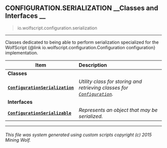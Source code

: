 ## CONFIGURATION.SERIALIZATION __Classes and Interfaces __

>io.wolfscript.configuration.serialization

---

Classes dedicated to being able to perform serialization specialized for the WolfScript {@link io.wolfscript.configuration.Configuration configuration} implementation.

Item | Description   
--- | :--- 
__Classes__|
__[`ConfigurationSerialization`](ConfigurationSerialization.md)__ | _Utility class for storing and retrieving classes for [`Configuration`](..\Configuration.md)._ 
__Interfaces__|
__[`ConfigurationSerializable`](ConfigurationSerializable.md)__ | _Represents an object that may be serialized._ 



---



###### This file was system generated using custom scripts copyright (c) 2015 Mining Wolf.
	


